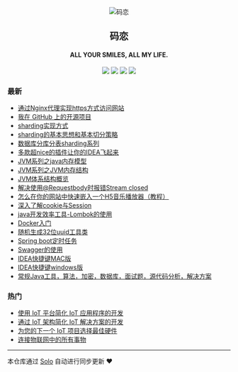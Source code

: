 <p align="center"><img alt="码恋" src="https://img.hacpai.com/file/2019/05/icon-3374e543.png"></p><h2 align="center">
码恋
</h2>

<h4 align="center">ALL YOUR SMILES, ALL MY LIFE.</h4>
<p align="center"><a title="码恋" target="_blank" href="https://github.com/wangning1018/solo-blog"><img src="https://img.shields.io/github/last-commit/wangning1018/solo-blog.svg?style=flat-square&color=FF9900"></a>
<a title="GitHub repo size in bytes" target="_blank" href="https://github.com/wangning1018/solo-blog"><img src="https://img.shields.io/github/repo-size/wangning1018/solo-blog.svg?style=flat-square"></a>
<a title="Solo Version" target="_blank" href="https://github.com/b3log/solo/releases"><img src="https://img.shields.io/badge/solo-3.6.4-f1e05a.svg?style=flat-square&color=blueviolet"></a>
<a title="Hits" target="_blank" href="https://github.com/b3log/hits"><img src="https://hits.b3log.org/wangning1018/solo-blog.svg"></a></p>

### 最新

* [通过Nginx代理实现https方式访问网站](https://aysaml.com/articles/2019/09/18/1568791365834.html)
* [我在 GitHub 上的开源项目](https://aysaml.com/my-github-repos)
* [sharding实现方式](https://aysaml.com/articles/2019/08/23/1566531987673.html)
* [sharding的基本思想和基本切分策略](https://aysaml.com/articles/2019/08/22/1566464095700.html)
* [数据库分库分表sharding系列](https://aysaml.com/articles/2019/08/19/1566210000036.html)
* [多款超nice的插件让你的IDEA飞起来](https://aysaml.com/articles/2019/08/19/1566208316096.html)
* [JVM系列之java内存模型](https://aysaml.com/articles/2019/06/05/1559715975334.html)
* [JVM系列之JVM内存结构](https://aysaml.com/articles/2019/05/29/1559110466401.html)
* [JVM体系结构概览](https://aysaml.com/articles/2019/05/28/1559035515379.html)
* [解决使用@Requestbody时报错Stream closed](https://aysaml.com/articles/2019/05/15/1557888345020.html)
* [怎么在你的网站中快速嵌入一个H5音乐播放器（教程）](https://aysaml.com/articles/2019/05/09/1557393001564.html)
* [深入了解cookie与Session](https://aysaml.com/articles/2019/05/06/1557111034305.html)
* [java开发效率工具-Lombok的使用](https://aysaml.com/articles/2019/05/05/1557055419936.html)
* [Docker入门](https://aysaml.com/articles/2019/05/05/1557047898603.html)
* [随机生成32位uuid工具类](https://aysaml.com/articles/2019/05/05/1557041792956.html)
* [Spring boot定时任务](https://aysaml.com/articles/2019/05/05/1557030350612.html)
* [Swagger的使用](https://aysaml.com/articles/2019/05/05/1557027691074.html)
* [IDEA快捷键MAC版](https://aysaml.com/articles/2019/04/30/1556626216310.html)
* [IDEA快捷键windows版](https://aysaml.com/articles/2019/04/30/1556625807902.html)
* [常规Java工具，算法，加密，数据库，面试题，源代码分析，解决方案](https://aysaml.com/articles/2019/04/30/1556624894280.html)

### 热门

* [使用 IoT 平台简化 IoT 应用程序的开发](https://aysaml.com/articles/2019/04/30/1556619696349.html)
* [通过 IoT 架构简化 IoT 解决方案的开发](https://aysaml.com/articles/2019/04/30/1556611948221.html)
* [为您的下一个 IoT 项目选择最佳硬件](https://aysaml.com/articles/2019/04/30/1556616771775.html)
* [连接物联网中的所有事物](https://aysaml.com/articles/2019/04/30/1556616509606.html)



---

本仓库通过 [Solo](https://github.com/b3log/solo) 自动进行同步更新 ❤️ 
